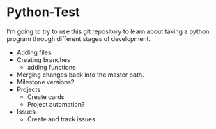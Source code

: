 # Python-Test


I'm going to try to use this git repository to learn about taking a python program through different stages of development.

* Adding files
* Creating branches
  * adding functions
* Merging changes back into the master path.
* Milestone versions?
* Projects
  * Create cards
  * Project automation?
* Issues
  * Create and track issues
